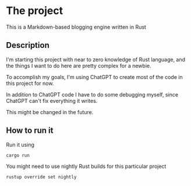 # The project

This is a Markdown-based blogging engine written in Rust

## Description

I'm starting this project with near to zero knowledge of Rust language,
and the things I want to do here are pretty complex for a newbie.

To accomplish my goals, I'm using ChatGPT to create most of the code in this project for now.

In addition to ChatGPT code I have to do some debugging myself, since ChatGPT can't fix everything it writes.

This might be changed in the future.

## How to run it

Run it using

```bash
cargo run
```

You might need to use nightly Rust builds for this particular project

```bash
rustup override set nightly
```
